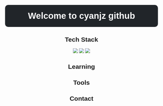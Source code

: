 <!DOCTYPE html>
<html lang="en">
    <head>
        <meta charset="UTF-8">
        <meta name="viewport" content="width=device-width, initial-scale=1.0">
        <link href="https://cdn.jsdelivr.net/npm/bootstrap@5.3.3/dist/css/bootstrap.min.css" rel="stylesheet"
            integrity="sha384-QWTKZyjpPEjISv5WaRU9OFeRpok6YctnYmDr5pNlyT2bRjXh0JMhjY6hW+ALEwIH" crossorigin="anonymous">
        <link rel="preconnect" href="https://fonts.googleapis.com">
        <link rel="preconnect" href="https://fonts.gstatic.com" crossorigin>
        <link
            href="https://fonts.googleapis.com/css2?family=Kanit:ital,wght@0,100;0,200;0,300;0,400;0,500;0,600;0,700;0,800;0,900;1,100;1,200;1,300;1,400;1,500;1,600;1,700;1,800;1,900&family=Signika+Negative:wght@300..700&display=swap"
            rel="stylesheet">
    </head>
    <body>
    <h1 style="font-family: 'Kanit', sans-serif; font-size: 3vw; text-align: center; color: #fff; background-color: #212529; padding: 20px; border-radius: 10px;">
        Welcome to cyanjz github
    </h1>
    <div style="text-align: center; font-family: 'Signika Negative', sans-serif; margin-top: 20px;">
        <h2 style="border: 0;">Tech Stack</h2>
        <img src="https://img.shields.io/badge/python-20232a.svg?style=for-the-badge&logo=python&" />
        <img src="https://img.shields.io/badge/html5-20232a.svg?style=for-the-badge&logo=html5&logoColor=f06428" />
        <img src="https://img.shields.io/badge/bootstrap-20232a.svg?style=for-the-badge&logo=bootstrap&" />
    </div>
    <div style="text-align: center; font-family: 'Signika Negative', sans-serif; margin-top: 20px;">
        <h2 style="border: 0;">Learning</h2>
    </div>
    <div style="text-align: center; font-family: 'Signika Negative', sans-serif; margin-top: 20px;">
        <h2 style="border: 0;">Tools</h2>
    </div>
    <div style="text-align: center; font-family: 'Signika Negative', sans-serif; margin-top: 20px;">
        <h2 style="border: 0;">Contact</h2>
    </div>
    </body>
</html>

